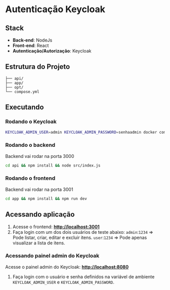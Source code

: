 # Autenticação Keycloak

## Stack

-   **Back-end**: NodeJs
-   **Front-end**: React
-   **Autenticação/Autorização**: Keycloak

## Estrutura do Projeto

```
├── api/
├── app/
├── opt/
└── compose.yml
```

## Executando

### Rodando o Keycloak
```bash
KEYCLOAK_ADMIN_USER=admin KEYCLOAK_ADMIN_PASSWORD=senhaadmin docker compose up
```

### Rodando o backend
Backend vai rodar na porta 3000
```bash
cd api && npm install && node src/index.js
```
### Rodando o frontend
Backend vai rodar na porta 3001
```bash
cd app && npm install && npm run dev
```

## Acessando aplicação

1.  Acesse o frontend: **[http://localhost:3001](http://localhost:3001)**
2.  Faça login com um dos dois usuários de teste abaixo:
`admin`:`1234` => Pode listar, criar, editar e excluir itens.
`user`:`1234` => Pode apenas visualizar a lista de itens.

### Acessando painel admin do Keycloak
Acesse o painel admin do Keycloak: **[http://localhost:8080](http://localhost:8080)**
1.  Faça login com o usuário e senha definidos na variável de ambiente `KEYCLOAK_ADMIN_USER` e `KEYCLOAK_ADMIN_PASSWORD`.
